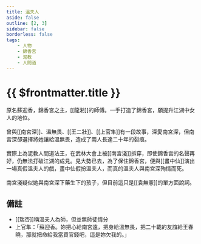 ```yaml
---
title: 溫夫人
aside: false
outline: [2, 3]
sidebar: false
borderless: false
tags:
    - 人物
    - 錦香宮
    - 泥教
    - 人間道
---
```


# {{ $frontmatter.title }}

原名蘇迎香，錦香宮之主，[[龍湘]]的師傅。一手打造了錦香宮，願提升江湖中女人的地位。
<br><br>
曾與[[南宮深]]、溫無畏、[[王二壯]]、[[上官隼]]有一段故事，深愛南宮深，但南宮深卻選擇將她讓給溫無畏，造成了兩人長達二十年的裂痕。
<br><br>
實際上為泥教人間道法王，在武林大會上被[[南宮淺]]拆穿，即使錦香宮的名聲再好，仍無法打破江湖的成見。見大勢已去，為了保住錦香宮，便與[[畫中仙]]演出一場真假溫夫人的戲，畫中仙假扮溫夫人，而真的溫夫人與南宮深殉情而死。
<br><br>
南宮淺疑似她與南宮深下藥生下的孩子，但目前這只是[[袁無憲]]的單方面說詞。

## 備註

- [[瑞杏]]稱溫夫人為師，但並無師徒情分
- 上官隼：「蘇迎香。妳把心給南宮遠，把身給溫無畏，把二十載的友誼給王春曉，那就把命給我當買官錢吧，這是妳欠我的。」

